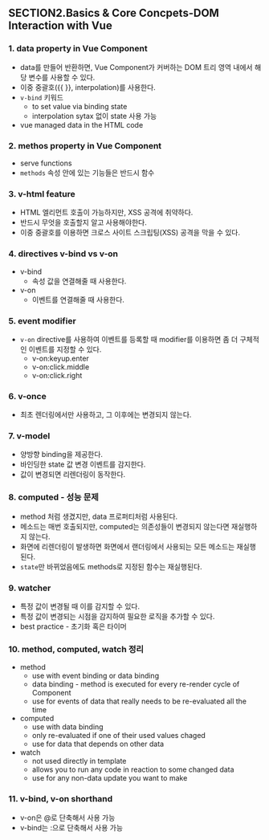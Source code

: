 ## SECTION2.Basics & Core Concpets-DOM Interaction with Vue

### 1. data property in Vue Component

* data를 만들어 반환하면, Vue Component가 커버하는 DOM 트리 영역 내에서 해당 변수를 사용할 수 있다.
* 이중 중괄호({{ }}, interpolation)를 사용한다.
* `v-bind` 키워드
    * to set value via binding state
    * interpolation sytax 없이 state 사용 가능
* vue managed data in the HTML code

### 2. methos property in Vue Component

* serve functions
* `methods` 속성 안에 있는 기능들은 반드시 함수

### 3. v-html feature

* HTML 엘리먼트 호출이 가능하지만, XSS 공격에 취약하다.
* 반드시 무엇을 호출할지 알고 사용해야한다.
* 이중 중괄호를 이용하면 크로스 사이트 스크립팅(XSS) 공격을 막을 수 있다.

### 4. directives v-bind vs v-on

* v-bind 
    * 속성 값을 연결해줄 때 사용한다.
* v-on
    * 이벤트를 연결해줄 때 사용한다.

### 5. event modifier

* `v-on` directive를 사용하여 이벤트를 등록할 때 modifier를 이용하면 좀 더 구체적인 이벤트를 지정할 수 있다.
    * v-on:keyup.enter
    * v-on:click.middle
    * v-on:click.right

### 6. v-once

* 최초 렌더링에서만 사용하고, 그 이후에는 변경되지 않는다.

### 7. v-model

* 양방향 binding을 제공한다.
* 바인딩한 state 값 변경 이벤트를 감지한다.
* 값이 변경되면 리렌더링이 동작한다.

### 8. computed - 성능 문제

* method 처럼 생겼지만, data 프로퍼티처럼 사용된다.
* 메소드는 매번 호출되지만, computed는 의존성들이 변경되지 않는다면 재실행하지 않는다.
* 화면에 리렌더링이 발생하면 화면에서 랜더링에서 사용되는 모든 메소드는 재실행된다.
* `state`만 바뀌었음에도 methods로 지정된 함수는 재실행된다.

### 9. watcher

* 특정 값이 변경될 때 이를 감지할 수 있다.
* 특정 값이 변경되는 시점을 감지하여 필요한 로직을 추가할 수 있다.
* best practice - 초기화 혹은 타이머 

### 10. method, computed, watch 정리

* method
    * use with event binding or data binding
    * data binding - method is executed for every re-render cycle of Component
    * use for events of data that really needs to be re-evaluated all the time
* computed
    * use with data binding
    * only re-evaluated if one of their used values chaged
    * use for data that depends on other data
* watch
    * not used directly in template
    * allows you to run any code in reaction to some changed data
    * use for any non-data update you want to make

### 11. v-bind, v-on shorthand

* v-on은 @로 단축해서 사용 가능
* v-bind는 :으로 단축해서 사용 가능